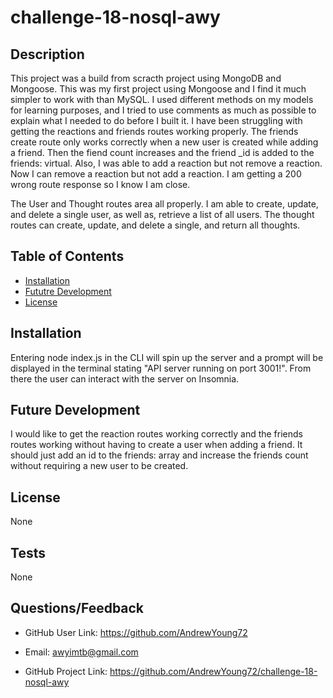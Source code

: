 # challenge-18-nosql-awy



## Description
  This project was a build from scracth project using MongoDB and Mongoose. This was my first project using Mongoose and I find it much simpler to work with than MySQL. I used different methods on my models for learning purposes, and I tried to use comments as much as possible to explain what I needed to do before I built it. I have been struggling with getting the reactions and friends routes working properly. The friends create route only works correctly when a new user is created while adding a friend. Then the fiend count increases and the friend _id is added to the friends: virtual. Also, I was able to add a reaction but not remove a reaction. Now I can remove a reaction but not add a reaction. I am getting a 200 wrong route response so I know I am close.

  The User and Thought routes area all properly. I am able to create, update, and delete a single user, as well as, retrieve a list of all users. The thought routes can create, update, and delete a single, and return all thoughts.
 

## Table of Contents
  - [Installation](#installation)
  - [Fututre Development](#usage)
  - [License](#license)

## Installation
  Entering node index.js in the CLI will spin up the server and a prompt will be displayed in the terminal stating "API server running on port 3001!". From there the user can interact with the server on Insomnia.


## Future Development
  I would like to get the reaction routes working correctly and the friends routes working without having to create a user when adding a friend. It should just add an id to the friends: array and increase the friends count without requiring a new user to be created.
 


## License
None
## Tests
None
 

## Questions/Feedback
- GitHub User Link: https://github.com/AndrewYoung72
 
- Email: awyimtb@gmail.com

- GitHub Project Link: https://github.com/AndrewYoung72/challenge-18-nosql-awy
